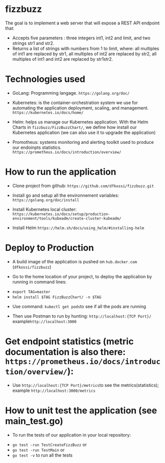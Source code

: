 # fizzbuzz
The goal is to implement a web server that will expose a REST API endpoint that: 
* Accepts five parameters : three integers int1, int2 and limit, and two strings str1 and str2.
* Returns a list of strings with numbers from 1 to limit, where: all multiples of int1 are replaced by str1, all multiples of int2 are replaced by str2, all multiples of int1 and int2 are replaced by str1str2.


# Technologies used
* GoLang: Programming langage. `https://golang.org/doc/`

* Kubernetes: is the container-orchestration system we use for automating the application deployment, scaling, and management. `https://kubernetes.io/docs/home/`

* Helm: helps us manage our Kubernetes application. With the Helm Charts in `fizzbuzz/FizzBuzzChart/`, we define how install our Kubernetes application (we can also use it to upgrade the application)

* Promotheus: systems monitoring and alerting toolkit used to produce our endoinpts statistics. `https://prometheus.io/docs/introduction/overview/`


# How to run the application
* Clone project from github: `https://github.com/dfkossi/fizzbuzz.git`

* Install go and setup all the environnement variables: `https://golang.org/doc/install`

* Install Kubernetes local cluster: `https://kubernetes.io/docs/setup/production-environment/tools/kubeadm/create-cluster-kubeadm/`

* Install Helm `https://helm.sh/docs/using_helm/#installing-helm`


# Deploy to Production
* A build image of the application is pushed on `hub.docker.com` (`dfkossi/fizzbuzz`)

* Go to the home location of your project, to deploy the application by running in command lines: 
- `export TAG=master`
- `helm install $TAG FizzBuzzChart/ -n $TAG`

* Use command:  `kubectl get pods`to see if all the pods are running 

* Then use Postman to run by hunting: `http://localhost:{TCP Port}/` example`http://localhost:3000` 


# Get endpoint statistics (metric documentation is also there: `https://prometheus.io/docs/introduction/overview/`):
* Use `http://localhost:{TCP Port}/metrics`to see the metrics(statistics); example `http://localhost:3000/metrics`

# How to unit test the application (see main_test.go)
* To run the tests of our application in your local repository: 
- `go test -run TestCreateFizzBuzz` or 
- `go test -run TestMain` or
- `go test -v` to run all the tests

